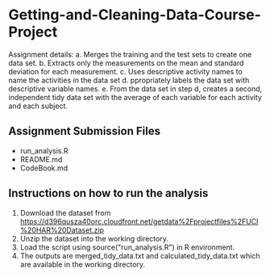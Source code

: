 # Getting-and-Cleaning-Data-Course-Project
Assignment details: 
a. Merges the training and the test sets to create one data set.
b. Extracts only the measurements on the mean and standard deviation for each measurement. 
c. Uses descriptive activity names to name the activities in the data set
d. ppropriately labels the data set with descriptive variable names. 
e. From the data set in step d, creates a second, independent tidy data set with the average of each variable for each activity and each subject.

## Assignment Submission Files
* run_analysis.R
* README.md
* CodeBook.md

## Instructions on how to run the analysis
1. Download the dataset from https://d396qusza40orc.cloudfront.net/getdata%2Fprojectfiles%2FUCI%20HAR%20Dataset.zip
2. Unzip the dataset into the working directory.
3. Load the script using source("run_analysis.R") in R environment.
4. The outputs are merged_tidy_data.txt and calculated_tidy_data.txt which are available in the working directory.
